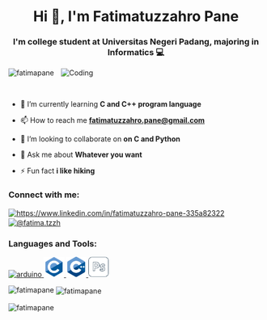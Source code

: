 <h1 align="center">Hi 👋, I'm Fatimatuzzahro Pane</h1>
<h3 align="center">I'm college student at Universitas Negeri Padang, majoring in Informatics 💻</h3> 
<img align="right" alt="Coding" width="400" src="https://mir-s3-cdn-cf.behance.net/project_modules/hd/06f21a161921919.63cd7887d0a70.gif">

<p align="left"> <img src="https://komarev.com/ghpvc/?username=fatimapane&label=Profile%20views&color=0e75b6&style=flat" alt="fatimapane" /> </p>

<p align="left"> <a href="https://twitter.com/" target="blank"><img src="https://img.shields.io/twitter/follow/?logo=twitter&style=for-the-badge" alt="" /></a> </p>

- 🌱 I’m currently learning **C and C++ program language**

- 📫 How to reach me **fatimatuzzahro.pane@gmail.com**

- 👯 I’m looking to collaborate on **on C and Python**

- 💬 Ask me about **Whatever you want**

- ⚡ Fun fact **i like hiking**

<h3 align="left">Connect with me:</h3>
<p align="left">
<a href="https://linkedin.com/in/https://www.linkedin.com/in/fatimatuzzahro-pane-335a82322" target="blank"><img align="center" src="https://raw.githubusercontent.com/rahuldkjain/github-profile-readme-generator/master/src/images/icons/Social/linked-in-alt.svg" alt="https://www.linkedin.com/in/fatimatuzzahro-pane-335a82322" height="30" width="40" /></a>
<a href="https://instagram.com/@fatima.tzzh" target="blank"><img align="center" src="https://raw.githubusercontent.com/rahuldkjain/github-profile-readme-generator/master/src/images/icons/Social/instagram.svg" alt="@fatima.tzzh" height="30" width="40" /></a>
</p>

<h3 align="left">Languages and Tools:</h3>
<p align="left"> <a href="https://www.arduino.cc/" target="_blank" rel="noreferrer"> <img src="https://cdn.worldvectorlogo.com/logos/arduino-1.svg" alt="arduino" width="40" height="40"/> </a> <a href="https://www.cprogramming.com/" target="_blank" rel="noreferrer"> <img src="https://raw.githubusercontent.com/devicons/devicon/master/icons/c/c-original.svg" alt="c" width="40" height="40"/> </a> <a href="https://www.w3schools.com/cpp/" target="_blank" rel="noreferrer"> <img src="https://raw.githubusercontent.com/devicons/devicon/master/icons/cplusplus/cplusplus-original.svg" alt="cplusplus" width="40" height="40"/> </a> <a href="https://www.photoshop.com/en" target="_blank" rel="noreferrer"> <img src="https://raw.githubusercontent.com/devicons/devicon/master/icons/photoshop/photoshop-line.svg" alt="photoshop" width="40" height="40"/> </a> </p>

<p><img align="left" src="https://github-readme-stats.vercel.app/api/top-langs?username=fatimapane&show_icons=true&locale=en&layout=compact" alt="fatimapane" /></p>

<p>&nbsp;<img align="center" src="https://github-readme-stats.vercel.app/api?username=fatimapane&show_icons=true&locale=en" alt="fatimapane" /></p>

<p><img align="center" src="https://github-readme-streak-stats.herokuapp.com/?user=fatimapane&" alt="fatimapane" /></p>
